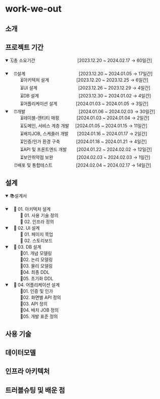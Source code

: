 # work-we-out

## 소개

## 프로젝트 기간

<details open>
  <summary>🗓️총 소요기간 &nbsp;&nbsp;&nbsp;&nbsp;&nbsp;&nbsp;&nbsp;&nbsp;&nbsp;&nbsp;&nbsp;&nbsp;&nbsp;&nbsp;&nbsp;&nbsp;&nbsp;&nbsp;&nbsp;&nbsp;&nbsp;&nbsp;&nbsp;&nbsp;&nbsp;&nbsp;&nbsp;&nbsp;&nbsp;&nbsp;&nbsp;&nbsp;&nbsp;[2023.12.20 ~ 2024.02.17 → 60일간]</summary>
<br>
  <details open>
    <summary>&nbsp;&nbsp;&nbsp;⏰설계&nbsp;&nbsp;&nbsp;&nbsp;&nbsp;&nbsp;&nbsp;&nbsp;&nbsp;&nbsp;&nbsp;&nbsp;&nbsp;&nbsp;&nbsp;&nbsp;&nbsp;&nbsp;&nbsp;&nbsp;&nbsp;&nbsp;&nbsp;&nbsp;&nbsp;&nbsp;&nbsp;&nbsp;&nbsp;&nbsp;&nbsp;&nbsp;&nbsp;&nbsp;&nbsp;&nbsp;&nbsp;&nbsp;&nbsp;&nbsp;&nbsp;&nbsp;&nbsp;[2023.12.20 ~ 2024.01.05 → 17일간] </summary>
&nbsp;&nbsp;&nbsp;&nbsp;&nbsp;&nbsp;&nbsp;&nbsp;&nbsp;&nbsp;&nbsp;&nbsp;⏳아키텍처 설계&nbsp;&nbsp;&nbsp;&nbsp;&nbsp;&nbsp;&nbsp;&nbsp;&nbsp;&nbsp;&nbsp;&nbsp;&nbsp;&nbsp;&nbsp;&nbsp;&nbsp;&nbsp;&nbsp;&nbsp;&nbsp;&nbsp;[2023.12.20 ~ 2023.12.25 → 6일간]<br>
&nbsp;&nbsp;&nbsp;&nbsp;&nbsp;&nbsp;&nbsp;&nbsp;&nbsp;&nbsp;&nbsp;&nbsp;⏳UI 설계&nbsp;&nbsp;&nbsp;&nbsp;&nbsp;&nbsp;&nbsp;&nbsp;&nbsp;&nbsp;&nbsp;&nbsp;&nbsp;&nbsp;&nbsp;&nbsp;&nbsp;&nbsp;&nbsp;&nbsp;&nbsp;&nbsp;&nbsp;&nbsp;&nbsp;&nbsp;&nbsp;&nbsp;&nbsp;&nbsp;&nbsp;&nbsp;&nbsp;[2023.12.26 ~ 2023.12.29 → 4일간]<br>
&nbsp;&nbsp;&nbsp;&nbsp;&nbsp;&nbsp;&nbsp;&nbsp;&nbsp;&nbsp;&nbsp;&nbsp;⏳DB 설계&nbsp;&nbsp;&nbsp;&nbsp;&nbsp;&nbsp;&nbsp;&nbsp;&nbsp;&nbsp;&nbsp;&nbsp;&nbsp;&nbsp;&nbsp;&nbsp;&nbsp;&nbsp;&nbsp;&nbsp;&nbsp;&nbsp;&nbsp;&nbsp;&nbsp;&nbsp;&nbsp;&nbsp;&nbsp;&nbsp;&nbsp;&nbsp;[2023.12.30 ~ 2024.01.02 → 4일간]<br>
&nbsp;&nbsp;&nbsp;&nbsp;&nbsp;&nbsp;&nbsp;&nbsp;&nbsp;&nbsp;&nbsp;&nbsp;⏳어플리케이션 설계&nbsp;&nbsp;&nbsp;&nbsp;&nbsp;&nbsp;&nbsp;&nbsp;&nbsp;&nbsp;&nbsp;&nbsp;&nbsp;&nbsp;&nbsp;[2024.01.03 ~ 2024.01.05 → 3일간]<br>
  </details>

  <details open>
    <summary>&nbsp;&nbsp;&nbsp;⏰개발&nbsp;&nbsp;&nbsp;&nbsp;&nbsp;&nbsp;&nbsp;&nbsp;&nbsp;&nbsp;&nbsp;&nbsp;&nbsp;&nbsp;&nbsp;&nbsp;&nbsp;&nbsp;&nbsp;&nbsp;&nbsp;&nbsp;&nbsp;&nbsp;&nbsp;&nbsp;&nbsp;&nbsp;&nbsp;&nbsp;&nbsp;&nbsp;&nbsp;&nbsp;&nbsp;&nbsp;&nbsp;&nbsp;&nbsp;&nbsp;&nbsp;&nbsp;&nbsp;[2024.01.06 ~ 2024.02.03 → 30일간] </summary>
&nbsp;&nbsp;&nbsp;&nbsp;&nbsp;&nbsp;&nbsp;&nbsp;&nbsp;&nbsp;&nbsp;&nbsp;⏳테이블-엔티티 매핑&nbsp;&nbsp;&nbsp;&nbsp;&nbsp;&nbsp;&nbsp;&nbsp;&nbsp;&nbsp;&nbsp;&nbsp;&nbsp;&nbsp;[2024.01.03 ~ 2024.01.04 → 2일간]<br>
&nbsp;&nbsp;&nbsp;&nbsp;&nbsp;&nbsp;&nbsp;&nbsp;&nbsp;&nbsp;&nbsp;&nbsp;⏳도메인, 서비스 계층 개발&nbsp;&nbsp;&nbsp;&nbsp;&nbsp;[2024.01.05 ~ 2024.01.15 → 11일간]<br>
&nbsp;&nbsp;&nbsp;&nbsp;&nbsp;&nbsp;&nbsp;&nbsp;&nbsp;&nbsp;&nbsp;&nbsp;⏳배치JOB, 스케줄러 개발&nbsp;&nbsp;&nbsp;&nbsp;&nbsp;&nbsp;&nbsp;[2024.01.16 ~ 2024.01.17 → 2일간]<br>
&nbsp;&nbsp;&nbsp;&nbsp;&nbsp;&nbsp;&nbsp;&nbsp;&nbsp;&nbsp;&nbsp;&nbsp;⏳인증/인가 환경 구축&nbsp;&nbsp;&nbsp;&nbsp;&nbsp;&nbsp;&nbsp;&nbsp;&nbsp;&nbsp;&nbsp;&nbsp;&nbsp;[2024.01.18 ~ 2024.01.21 → 4일간]<br>
&nbsp;&nbsp;&nbsp;&nbsp;&nbsp;&nbsp;&nbsp;&nbsp;&nbsp;&nbsp;&nbsp;&nbsp;⏳API 및 프론트엔드 개발&nbsp;&nbsp;&nbsp;&nbsp;&nbsp;&nbsp;&nbsp;&nbsp;[2024.01.22 ~ 2024.02.02 → 12일간]<br>
&nbsp;&nbsp;&nbsp;&nbsp;&nbsp;&nbsp;&nbsp;&nbsp;&nbsp;&nbsp;&nbsp;&nbsp;⏳보안취약점 보완&nbsp;&nbsp;&nbsp;&nbsp;&nbsp;&nbsp;&nbsp;&nbsp;&nbsp;&nbsp;&nbsp;&nbsp;&nbsp;&nbsp;&nbsp;&nbsp;&nbsp;&nbsp;&nbsp;[2024.02.03 ~ 2024.02.03 → 1일간]<br>
  </details>
&nbsp;&nbsp;&nbsp;&nbsp;&nbsp;&nbsp;&nbsp;⏰배포 및 통합테스트&nbsp;&nbsp;&nbsp;&nbsp;&nbsp;&nbsp;&nbsp;&nbsp;&nbsp;&nbsp;&nbsp;&nbsp;&nbsp;&nbsp;&nbsp;&nbsp;&nbsp;&nbsp;&nbsp;[2024.02.04 ~ 2024.02.17 → 14일간]
</details>

## 설계

<details open>
  <summary>📚설계서</summary>
  <br>
  <details open>
    <summary>&nbsp;&nbsp;&nbsp;📗 01. 아키텍처 설계</summary>
&nbsp;&nbsp;&nbsp;&nbsp;&nbsp;&nbsp;&nbsp;&nbsp;&nbsp;&nbsp;&nbsp;&nbsp;📜 01. 사용 기술 정의<br>
&nbsp;&nbsp;&nbsp;&nbsp;&nbsp;&nbsp;&nbsp;&nbsp;&nbsp;&nbsp;&nbsp;&nbsp;📜 02. 인프라 정의<br>
  </details>

  <details open>
    <summary>&nbsp;&nbsp;&nbsp;📘 02. UI 설계 </summary>
&nbsp;&nbsp;&nbsp;&nbsp;&nbsp;&nbsp;&nbsp;&nbsp;&nbsp;&nbsp;&nbsp;&nbsp;📜 01. 페이지 목업<br>
&nbsp;&nbsp;&nbsp;&nbsp;&nbsp;&nbsp;&nbsp;&nbsp;&nbsp;&nbsp;&nbsp;&nbsp;📜 02. 스토리보드<br>
  </details>

  <details open>
    <summary>&nbsp;&nbsp;&nbsp;📙 03. DB 설계 </summary>
&nbsp;&nbsp;&nbsp;&nbsp;&nbsp;&nbsp;&nbsp;&nbsp;&nbsp;&nbsp;&nbsp;&nbsp;📜01. 개념 모델링<br>
&nbsp;&nbsp;&nbsp;&nbsp;&nbsp;&nbsp;&nbsp;&nbsp;&nbsp;&nbsp;&nbsp;&nbsp;📜02. 논리 모델링<br>
&nbsp;&nbsp;&nbsp;&nbsp;&nbsp;&nbsp;&nbsp;&nbsp;&nbsp;&nbsp;&nbsp;&nbsp;📜03. 물리 모델링<br>
&nbsp;&nbsp;&nbsp;&nbsp;&nbsp;&nbsp;&nbsp;&nbsp;&nbsp;&nbsp;&nbsp;&nbsp;📜04. 최종 DDL<br>
&nbsp;&nbsp;&nbsp;&nbsp;&nbsp;&nbsp;&nbsp;&nbsp;&nbsp;&nbsp;&nbsp;&nbsp;📜05. 초기화 DDL<br>
  </details>

  <details open>
    <summary>&nbsp;&nbsp;&nbsp;📕 04. 어플리케이션 설계 </summary>
&nbsp;&nbsp;&nbsp;&nbsp;&nbsp;&nbsp;&nbsp;&nbsp;&nbsp;&nbsp;&nbsp;&nbsp;📜01. 인증 및 인가<br>
&nbsp;&nbsp;&nbsp;&nbsp;&nbsp;&nbsp;&nbsp;&nbsp;&nbsp;&nbsp;&nbsp;&nbsp;📜02. 화면별 API 정의<br>
&nbsp;&nbsp;&nbsp;&nbsp;&nbsp;&nbsp;&nbsp;&nbsp;&nbsp;&nbsp;&nbsp;&nbsp;📜03. API 정의<br>
&nbsp;&nbsp;&nbsp;&nbsp;&nbsp;&nbsp;&nbsp;&nbsp;&nbsp;&nbsp;&nbsp;&nbsp;📜04. 배치 JOB 정의<br>
&nbsp;&nbsp;&nbsp;&nbsp;&nbsp;&nbsp;&nbsp;&nbsp;&nbsp;&nbsp;&nbsp;&nbsp;📜05. 개발 표준 정의<br>
  </details>

</details>

## 사용 기술

## 데이터모델

## 인프라 아키텍처

## 트러블슈팅 및 배운 점
